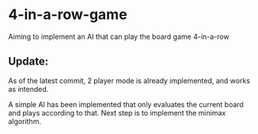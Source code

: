 # 4-in-a-row-game
Aiming to implement an AI that can play the board game 4-in-a-row

## Update:
As of the latest commit, 2 player mode is already implemented, and works as intended.

A simple AI has been implemented that only evaluates the current board and plays according to that. Next step is to implement the minimax algorithm.
